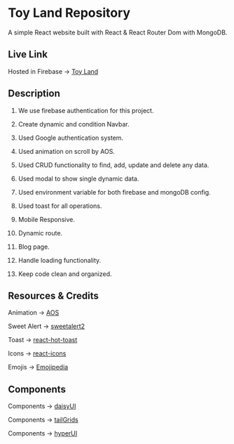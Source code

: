 # Toy Land Repository

A simple React website built with React & React Router Dom with MongoDB.

## Live Link

Hosted in Firebase -> [Toy Land](https://toy-land-126fb.web.app/)

## Description

1. We use firebase authentication for this project.

2. Create dynamic and condition Navbar.

3. Used Google authentication system.

4. Used animation on scroll by AOS.

5. Used CRUD functionality to find, add, update and delete any data.

6. Used modal to show single dynamic data.

7. Used environment variable for both firebase and mongoDB config.

8. Used toast for all operations.

9. Mobile Responsive.

10. Dynamic route.

11. Blog page.

12. Handle loading functionality.

13. Keep code clean and organized.

## Resources & Credits

Animation -> [AOS](https://michalsnik.github.io/aos/)

Sweet Alert -> [sweetalert2](https://sweetalert2.github.io/)

Toast -> [react-hot-toast](https://react-hot-toast.com/)

Icons -> [react-icons](https://react-icons.github.io/react-icons)

Emojis -> [Emojipedia](https://emojipedia.org/)

## Components

Components -> [daisyUI](https://daisyui.com/)

Components -> [tailGrids](https://tailgrids.com/)

Components -> [hyperUI](https://www.hyperui.dev/)

